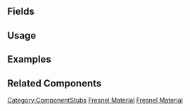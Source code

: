 <languages></languages> <translate>

## Fields

## Usage

## Examples

## Related Components

</translate>

[Category:ComponentStubs](Category:ComponentStubs "wikilink") [Fresnel
Material](Category:Components{{#translation:}} "wikilink") [Fresnel
Material](Category:Components:Assets:Materials:Unlit{{#translation:}} "wikilink")